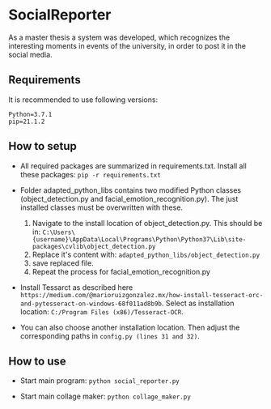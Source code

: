 # SocialReporter
As a master thesis a system was developed, which recognizes the interesting moments in events of the university, in order to post it in the social media.

## Requirements
It is recommended to use following versions: 

```
Python=3.7.1
pip=21.1.2
```


## How to setup
- All required packages are summarized in requirements.txt. Install all these packages: 
``
pip -r requirements.txt
``
- Folder adapted_python_libs contains two modified Python classes (object_detection.py and facial_emotion_recognition.py). 
The just installed classes must be overwritten with these.
  1. Navigate to the install location of object_detection.py. This should be in: 
  ``
  C:\Users\{username}\AppData\Local\Programs\Python\Python37\Lib\site-packages\cvlib\object_detection.py
  ``
  2. Replace it's content with: 
  ``
  adapted_python_libs/object_detection.py
  ``
  3. save replaced file.
  4. Repeat the process for facial_emotion_recognition.py

- Install Tessarct as described here
``
https://medium.com/@marioruizgonzalez.mx/how-install-tesseract-orc-and-pytesseract-on-windows-68f011ad8b9b
``. Select as installation location: ``C:/Program Files (x86)/Tesseract-OCR``. 
- You can also choose another installation location. Then adjust the corresponding paths in ``config.py (lines 31 and 32)``.



## How to use
- Start main program:
``
python social_reporter.py
``

- Start main collage maker:
``
python collage_maker.py
``


